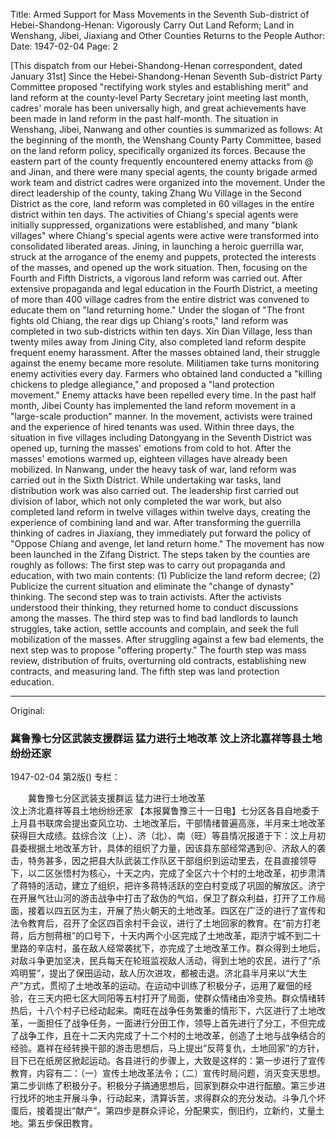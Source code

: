 Title: Armed Support for Mass Movements in the Seventh Sub-district of Hebei-Shandong-Henan: Vigorously Carry Out Land Reform; Land in Wenshang, Jibei, Jiaxiang and Other Counties Returns to the People
Author:
Date: 1947-02-04
Page: 2

[This dispatch from our Hebei-Shandong-Henan correspondent, dated January 31st] Since the Hebei-Shandong-Henan Seventh Sub-district Party Committee proposed "rectifying work styles and establishing merit" and land reform at the county-level Party Secretary joint meeting last month, cadres' morale has been universally high, and great achievements have been made in land reform in the past half-month. The situation in Wenshang, Jibei, Nanwang and other counties is summarized as follows: At the beginning of the month, the Wenshang County Party Committee, based on the land reform policy, specifically organized its forces. Because the eastern part of the county frequently encountered enemy attacks from @ and Jinan, and there were many special agents, the county brigade armed work team and district cadres were organized into the movement. Under the direct leadership of the county, taking Zhang Wu Village in the Second District as the core, land reform was completed in 60 villages in the entire district within ten days. The activities of Chiang's special agents were initially suppressed, organizations were established, and many "blank villages" where Chiang's special agents were active were transformed into consolidated liberated areas. Jining, in launching a heroic guerrilla war, struck at the arrogance of the enemy and puppets, protected the interests of the masses, and opened up the work situation. Then, focusing on the Fourth and Fifth Districts, a vigorous land reform was carried out. After extensive propaganda and legal education in the Fourth District, a meeting of more than 400 village cadres from the entire district was convened to educate them on "land returning home." Under the slogan of "The front fights old Chiang, the rear digs up Chiang's roots," land reform was completed in two sub-districts within ten days. Xin Dian Village, less than twenty miles away from Jining City, also completed land reform despite frequent enemy harassment. After the masses obtained land, their struggle against the enemy became more resolute. Militiamen take turns monitoring enemy activities every day. Farmers who obtained land conducted a "killing chickens to pledge allegiance," and proposed a "land protection movement." Enemy attacks have been repelled every time. In the past half month, Jibei County has implemented the land reform movement in a "large-scale production" manner. In the movement, activists were trained and the experience of hired tenants was used. Within three days, the situation in five villages including Datongyang in the Seventh District was opened up, turning the masses' emotions from cold to hot. After the masses' emotions warmed up, eighteen villages have already been mobilized. In Nanwang, under the heavy task of war, land reform was carried out in the Sixth District. While undertaking war tasks, land distribution work was also carried out. The leadership first carried out division of labor, which not only completed the war work, but also completed land reform in twelve villages within twelve days, creating the experience of combining land and war. After transforming the guerrilla thinking of cadres in Jiaxiang, they immediately put forward the policy of "Oppose Chiang and avenge, let land return home." The movement has now been launched in the Zifang District. The steps taken by the counties are roughly as follows: The first step was to carry out propaganda and education, with two main contents: (1) Publicize the land reform decree; (2) Publicize the current situation and eliminate the "change of dynasty" thinking. The second step was to train activists. After the activists understood their thinking, they returned home to conduct discussions among the masses. The third step was to find bad landlords to launch struggles, take action, settle accounts and complain, and seek the full mobilization of the masses. After struggling against a few bad elements, the next step was to propose "offering property." The fourth step was mass review, distribution of fruits, overturning old contracts, establishing new contracts, and measuring land. The fifth step was land protection education.



<hr /> 

Original: 


### 冀鲁豫七分区武装支援群运  猛力进行土地改革  汶上济北嘉祥等县土地纷纷还家

1947-02-04
第2版()
专栏：

　　冀鲁豫七分区武装支援群运
    猛力进行土地改革     
    汶上济北嘉祥等县土地纷纷还家
    【本报冀鲁豫三十一日电】七分区各县自地委于上月县书联席会提出查风立功、土地改革后，干部情绪普遍高涨，半月来土地改革获得巨大成绩。兹综合汶（上）、济（北）、南（旺）等县情况报道于下：汶上月初县委根据土地改革方针，具体的组织了力量，因该县东部经常遇到＠、济敌人的袭击，特务甚多，因之把县大队武装工作队区干部组织到运动里去，在县直接领导下，以二区张悟村为核心，十天之内，完成了全区六十个村的土地改革，初步肃清了蒋特的活动，建立了组织，把许多蒋特活跃的空白村变成了巩固的解放区。济宁在开展气壮山河的游击战争中打击了敌伪的气焰，保卫了群众利益，打开了工作局面，接着以四五区为主，开展了热火朝天的土地改革。四区在广泛的进行了宣传和法令教育后，召开了全区四百余村干会议，进行了土地回家的教育。在“前方打老蒋，后方刨蒋根”的口号下，十天内两个小区完成了土地改革，距济宁城不到二十里路的辛店村，虽在敌人经常袭扰下，亦完成了土地改革工作。群众得到土地后，对敌斗争更加坚决，民兵每天在轮班监视敌人活动，得到土地的农民，进行了“杀鸡明誓”，提出了保田运动，敌人历次进攻，都被击退。济北县半月来以“大生产”方式，贯彻了土地改革的运动。在运动中训练了积极分子，运用了雇佃的经验，在三天内把七区大同阳等五村打开了局面，使群众情绪由冷变热。群众情绪转热后，十八个村子已经动起来。南旺在战争任务繁重的情形下，六区进行了土地改革，一面担任了战争任务，一面进行分田工作，领导上首先进行了分工，不但完成了战争工作，且在十二天内完成了十二个村的土地改革，创造了土地与战争结合的经验。嘉祥在经转换干部的游击思想后，马上提出“反蒋复仇，土地回家”的方针，目下已在纸房区掀起运动。各县进行的步骤上，大致是这样的：第一步进行了宣传教育，内容有二：（一）宣传土地改革法令；（二）宣传时局问题，消灭变天思想。第二步训练了积极分子。积极分子搞通思想后，回家到群众中进行酝酿。第三步进行找坏的地主开展斗争，行动起来，清算诉苦，求得群众的充分发动。斗争几个坏蛋后，接着提出“献产”。第四步是群众评论，分配果实，倒旧约，立新约，丈量土地。第五步保田教育。
